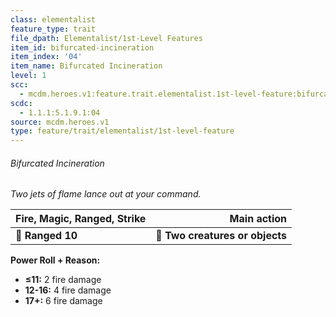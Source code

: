 ```yaml
---
class: elementalist
feature_type: trait
file_dpath: Elementalist/1st-Level Features
item_id: bifurcated-incineration
item_index: '04'
item_name: Bifurcated Incineration
level: 1
scc:
  - mcdm.heroes.v1:feature.trait.elementalist.1st-level-feature:bifurcated-incineration
scdc:
  - 1.1.1:5.1.9.1:04
source: mcdm.heroes.v1
type: feature/trait/elementalist/1st-level-feature
---
```


###### Bifurcated Incineration

*Two jets of flame lance out at your command.*

| **Fire, Magic, Ranged, Strike** |                 **Main action** |
| ------------------------------- | ------------------------------: |
| **📏 Ranged 10**                | **🎯 Two creatures or objects** |

**Power Roll + Reason:**

- **≤11:** 2 fire damage
- **12-16:** 4 fire damage
- **17+:** 6 fire damage

